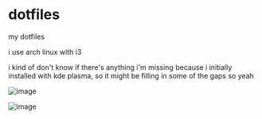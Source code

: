 # dotfiles
my dotfiles

i use arch linux with i3

i kind of don't know if there's anything i'm missing because i initially installed with kde plasma, so it might be filling in some of the gaps so yeah

![image](https://github.com/user-attachments/assets/9df07a41-a5ea-46a9-b9bc-e471727037c6)

![image](https://github.com/user-attachments/assets/d24ec6e7-6f13-45a6-8bff-82fedd77c208)
